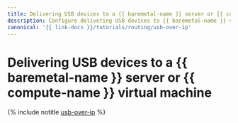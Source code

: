 ```yaml
---
title: Delivering USB devices to a {{ baremetal-name }} server or {{ compute-name }} virtual machine
description: Configure delivering USB devices to {{ baremetal-name }} virtual machines or servers via a VPN connection over a public internet segment with the help of USB over IP.
canonical: '{{ link-docs }}/tutorials/routing/usb-over-ip'
---
```


# Delivering USB devices to a {{ baremetal-name }} server or {{ compute-name }} virtual machine

{% include notitle [usb-over-ip](../../_tutorials/routing/usb-over-ip.md) %}